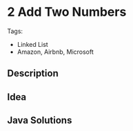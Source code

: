 # 2 Add Two Numbers

Tags:

- Linked List
- Amazon, Airbnb, Microsoft

## Description


## Idea

## Java Solutions